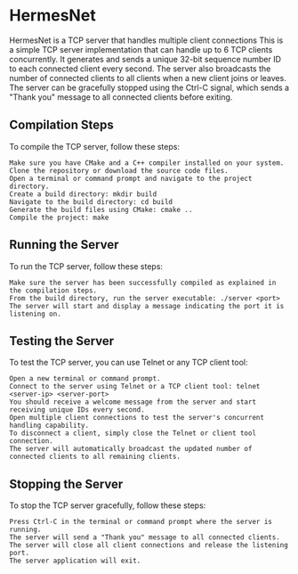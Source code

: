 # HermesNet
HermesNet is a TCP server that handles multiple client connections
This is a simple TCP server implementation that can handle up to 6 TCP clients concurrently.
It generates and sends a unique 32-bit sequence number ID to each connected client every second.
The server also broadcasts the number of connected clients to all clients when a new client joins or leaves.
 The server can be gracefully stopped using the Ctrl-C signal, which sends a "Thank you" message to all connected clients before exiting.

## Compilation Steps

To compile the TCP server, follow these steps:

    Make sure you have CMake and a C++ compiler installed on your system.
    Clone the repository or download the source code files.
    Open a terminal or command prompt and navigate to the project directory.
    Create a build directory: mkdir build
    Navigate to the build directory: cd build
    Generate the build files using CMake: cmake ..
    Compile the project: make

## Running the Server

To run the TCP server, follow these steps:

    Make sure the server has been successfully compiled as explained in the compilation steps.
    From the build directory, run the server executable: ./server <port>
    The server will start and display a message indicating the port it is listening on.

## Testing the Server

To test the TCP server, you can use Telnet or any TCP client tool:

    Open a new terminal or command prompt.
    Connect to the server using Telnet or a TCP client tool: telnet <server-ip> <server-port>
    You should receive a welcome message from the server and start receiving unique IDs every second.
    Open multiple client connections to test the server's concurrent handling capability.
    To disconnect a client, simply close the Telnet or client tool connection.
    The server will automatically broadcast the updated number of connected clients to all remaining clients.

## Stopping the Server

To stop the TCP server gracefully, follow these steps:

    Press Ctrl-C in the terminal or command prompt where the server is running.
    The server will send a "Thank you" message to all connected clients.
    The server will close all client connections and release the listening port.
    The server application will exit.
